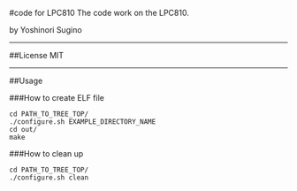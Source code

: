 #code for LPC810
The code work on the LPC810.

by Yoshinori Sugino

---

##License
MIT

---

##Usage

###How to create ELF file

    cd PATH_TO_TREE_TOP/
    ./configure.sh EXAMPLE_DIRECTORY_NAME
    cd out/
    make

###How to clean up

    cd PATH_TO_TREE_TOP/
    ./configure.sh clean

